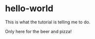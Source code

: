 hello-world
===========

This is what the tutorial is telling me to do.

Only here for the beer and pizza!
